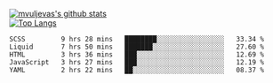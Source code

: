 [![mvuljevas's github stats](https://github-readme-stats.vercel.app/api?username=mvuljevas&show_icons=true&theme=dracula)](https://www.mvuljevas.com)
<br>
[![Top Langs](https://github-readme-stats.vercel.app/api/top-langs/?username=mvuljevas&theme=dracula)](https://www.mvuljevas.com)

<!--START_SECTION:waka-->
```text
SCSS         9 hrs 28 mins   ████████░░░░░░░░░░░░░░░░░   33.34 % 
Liquid       7 hrs 50 mins   ███████░░░░░░░░░░░░░░░░░░   27.60 % 
HTML         3 hrs 36 mins   ███░░░░░░░░░░░░░░░░░░░░░░   12.69 % 
JavaScript   3 hrs 27 mins   ███░░░░░░░░░░░░░░░░░░░░░░   12.19 % 
YAML         2 hrs 22 mins   ██░░░░░░░░░░░░░░░░░░░░░░░   08.37 %
```
<!--END_SECTION:waka-->
